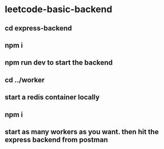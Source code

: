 # leetcode-basic-backend
## cd express-backend
## npm i
## npm run dev to start the backend
## cd ../worker
## start a redis container locally 
## npm i 
## start as many workers as you want. then hit the express backend from postman

